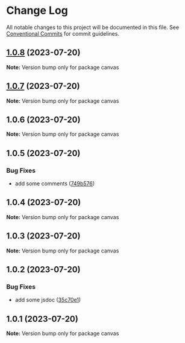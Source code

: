 # Change Log

All notable changes to this project will be documented in this file.
See [Conventional Commits](https://conventionalcommits.org) for commit guidelines.

## [1.0.8](https://github.com/arichard-info/grid-race/compare/canvas@1.0.7...canvas@1.0.8) (2023-07-20)

**Note:** Version bump only for package canvas





## [1.0.7](https://github.com/arichard-info/grid-race/compare/canvas@1.0.6...canvas@1.0.7) (2023-07-20)

**Note:** Version bump only for package canvas





## 1.0.6 (2023-07-20)

**Note:** Version bump only for package canvas





## 1.0.5 (2023-07-20)


### Bug Fixes

* add some comments ([749b576](https://github.com/arichard-info/grid-race/commit/749b5766d7fd8f86c1782638039ae257214b2dda))





## 1.0.4 (2023-07-20)

**Note:** Version bump only for package canvas





## 1.0.3 (2023-07-20)

**Note:** Version bump only for package canvas





## 1.0.2 (2023-07-20)


### Bug Fixes

* add some jsdoc ([35c70e1](https://github.com/arichard-info/grid-race/commit/35c70e157dfa422d8da2a04bc0030c04018e57cc))





## 1.0.1 (2023-07-20)

**Note:** Version bump only for package canvas
